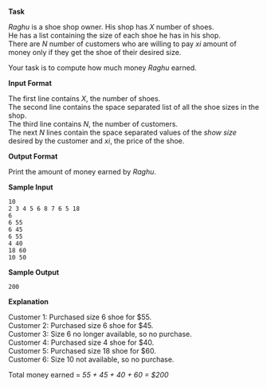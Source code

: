 **Task**

*Raghu* is a shoe shop owner. His shop has *X* number of shoes.  
He has a list containing the size of each shoe he has in his shop.  
There are *N* number of customers who are willing to pay *xi* amount of money only if they get the shoe of their desired size.

Your task is to compute how much money *Raghu* earned.  

**Input Format**

The first line contains *X*, the number of shoes.  
The second line contains the space separated list of all the shoe sizes in the shop.  
The third line contains *N*, the number of customers.  
The next *N* lines contain the space separated values of the *show size* desired by the customer and *xi*, the price of the shoe.  

**Output Format**

Print the amount of money earned by *Raghu*.

**Sample Input**
```
10
2 3 4 5 6 8 7 6 5 18
6
6 55
6 45
6 55
4 40
18 60
10 50
```
**Sample Output**
```
200
```
**Explanation**

Customer 1: Purchased size 6 shoe for $55.  
Customer 2: Purchased size 6 shoe for $45.  
Customer 3: Size 6 no longer available, so no purchase.  
Customer 4: Purchased size 4 shoe for $40.  
Customer 5: Purchased size 18 shoe for $60.  
Customer 6: Size 10 not available, so no purchase.  

Total money earned = *55 + 45 + 40 + 60 = $200*